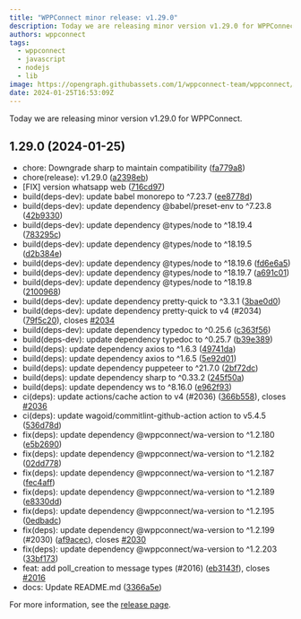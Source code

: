 ```yaml
---
title: "WPPConnect minor release: v1.29.0"
description: Today we are releasing minor version v1.29.0 for WPPConnect.
authors: wppconnect
tags:
  - wppconnect
  - javascript
  - nodejs
  - lib
image: https://opengraph.githubassets.com/1/wppconnect-team/wppconnect/releases/tag/v1.29.0
date: 2024-01-25T16:53:09Z
---
```


Today we are releasing minor version v1.29.0 for WPPConnect.

<!--truncate-->

## 1.29.0 (2024-01-25)

* chore: Downgrade sharp to maintain compatibility ([fa779a8](https://github.com/wppconnect-team/wppconnect/commit/fa779a8))
* chore(release): v1.29.0 ([a2398eb](https://github.com/wppconnect-team/wppconnect/commit/a2398eb))
* [FIX] version whatsapp web ([716cd97](https://github.com/wppconnect-team/wppconnect/commit/716cd97))
* build(deps-dev): update babel monorepo to ^7.23.7 ([ee8778d](https://github.com/wppconnect-team/wppconnect/commit/ee8778d))
* build(deps-dev): update dependency @babel/preset-env to ^7.23.8 ([42b9330](https://github.com/wppconnect-team/wppconnect/commit/42b9330))
* build(deps-dev): update dependency @types/node to ^18.19.4 ([783295c](https://github.com/wppconnect-team/wppconnect/commit/783295c))
* build(deps-dev): update dependency @types/node to ^18.19.5 ([d2b384e](https://github.com/wppconnect-team/wppconnect/commit/d2b384e))
* build(deps-dev): update dependency @types/node to ^18.19.6 ([fd6e6a5](https://github.com/wppconnect-team/wppconnect/commit/fd6e6a5))
* build(deps-dev): update dependency @types/node to ^18.19.7 ([a691c01](https://github.com/wppconnect-team/wppconnect/commit/a691c01))
* build(deps-dev): update dependency @types/node to ^18.19.8 ([2100968](https://github.com/wppconnect-team/wppconnect/commit/2100968))
* build(deps-dev): update dependency pretty-quick to ^3.3.1 ([3bae0d0](https://github.com/wppconnect-team/wppconnect/commit/3bae0d0))
* build(deps-dev): update dependency pretty-quick to v4 (#2034) ([79f5c20](https://github.com/wppconnect-team/wppconnect/commit/79f5c20)), closes [#2034](https://github.com/wppconnect-team/wppconnect/issues/2034)
* build(deps-dev): update dependency typedoc to ^0.25.6 ([c363f56](https://github.com/wppconnect-team/wppconnect/commit/c363f56))
* build(deps-dev): update dependency typedoc to ^0.25.7 ([b39e389](https://github.com/wppconnect-team/wppconnect/commit/b39e389))
* build(deps): update dependency axios to ^1.6.3 ([49741da](https://github.com/wppconnect-team/wppconnect/commit/49741da))
* build(deps): update dependency axios to ^1.6.5 ([5e92d01](https://github.com/wppconnect-team/wppconnect/commit/5e92d01))
* build(deps): update dependency puppeteer to ^21.7.0 ([2bf72dc](https://github.com/wppconnect-team/wppconnect/commit/2bf72dc))
* build(deps): update dependency sharp to ^0.33.2 ([245f50a](https://github.com/wppconnect-team/wppconnect/commit/245f50a))
* build(deps): update dependency ws to ^8.16.0 ([e962f93](https://github.com/wppconnect-team/wppconnect/commit/e962f93))
* ci(deps): update actions/cache action to v4 (#2036) ([366b558](https://github.com/wppconnect-team/wppconnect/commit/366b558)), closes [#2036](https://github.com/wppconnect-team/wppconnect/issues/2036)
* ci(deps): update wagoid/commitlint-github-action action to v5.4.5 ([536d78d](https://github.com/wppconnect-team/wppconnect/commit/536d78d))
* fix(deps): update dependency @wppconnect/wa-version to ^1.2.180 ([e5b2690](https://github.com/wppconnect-team/wppconnect/commit/e5b2690))
* fix(deps): update dependency @wppconnect/wa-version to ^1.2.182 ([02dd778](https://github.com/wppconnect-team/wppconnect/commit/02dd778))
* fix(deps): update dependency @wppconnect/wa-version to ^1.2.187 ([fec4aff](https://github.com/wppconnect-team/wppconnect/commit/fec4aff))
* fix(deps): update dependency @wppconnect/wa-version to ^1.2.189 ([e8330dd](https://github.com/wppconnect-team/wppconnect/commit/e8330dd))
* fix(deps): update dependency @wppconnect/wa-version to ^1.2.195 ([0edbadc](https://github.com/wppconnect-team/wppconnect/commit/0edbadc))
* fix(deps): update dependency @wppconnect/wa-version to ^1.2.199 (#2030) ([af9acec](https://github.com/wppconnect-team/wppconnect/commit/af9acec)), closes [#2030](https://github.com/wppconnect-team/wppconnect/issues/2030)
* fix(deps): update dependency @wppconnect/wa-version to ^1.2.203 ([33bf173](https://github.com/wppconnect-team/wppconnect/commit/33bf173))
* feat: add poll_creation to message types (#2016) ([eb3143f](https://github.com/wppconnect-team/wppconnect/commit/eb3143f)), closes [#2016](https://github.com/wppconnect-team/wppconnect/issues/2016)
* docs: Update README.md ([3366a5e](https://github.com/wppconnect-team/wppconnect/commit/3366a5e))

For more information, see the [release page](https://github.com/wppconnect-team/wppconnect/releases/tag/v1.29.0).